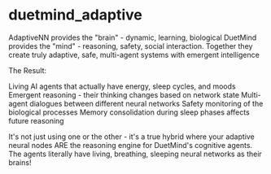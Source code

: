 # duetmind_adaptive
AdaptiveNN provides the "brain" - dynamic, learning, biological DuetMind provides the "mind" - reasoning, safety, social interaction.
Together they create truly adaptive, safe, multi-agent systems with emergent intelligence


The Result:

Living AI agents that actually have energy, sleep cycles, and moods
Emergent reasoning - their thinking changes based on network state
Multi-agent dialogues between different neural networks
Safety monitoring of the biological processes
Memory consolidation during sleep phases affects future reasoning

It's not just using one or the other - it's a true hybrid where your adaptive neural nodes ARE the reasoning engine for DuetMind's cognitive agents. 
The agents literally have living, breathing, sleeping neural networks as their brains!

